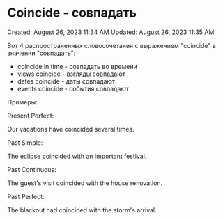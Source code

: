 # Coincide - совпадать

Created: August 26, 2023 11:34 AM
Updated: August 26, 2023 11:35 AM

Вот 4 распространенных словосочетания с выражением "coincide" в значении "совпадать":

- coincide in time - совпадать во времени
- views coincide - взгляды совпадают
- dates coincide - даты совпадают
- events coincide - события совпадают

Примеры:

Present Perfect:

Our vacations have coincided several times.

Past Simple:

The eclipse coincided with an important festival.

Past Continuous:

The guest's visit coincided with the house renovation.

Past Perfect:

The blackout had coincided with the storm's arrival.